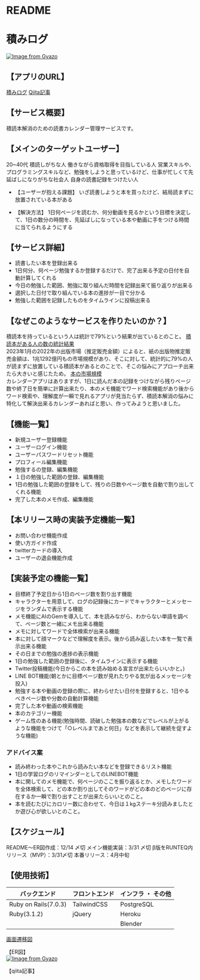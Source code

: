 # README

# 積みログ
[![Image from Gyazo](https://i.gyazo.com/e21db215392bbde33c8a55fcb552a27f.png)](https://gyazo.com/e21db215392bbde33c8a55fcb552a27f)
## 【アプリのURL】
[積みログ](https://www.tsumilog.net/)
[Qiita記事]([https://www.tsumilog.net/](https://qiita.com/aya1357/items/5abc68b557197dc39baf))

## 【サービス概要】<br>
積読本解消のための読書カレンダー管理サービスです。

## 【メインのターゲットユーザー】<br>

20~40代
積読しがちな人
働きながら資格取得を目指している人
営業スキルや、プログラミングスキルなど、勉強をしようと思っているけど、仕事が忙しくて先延ばしになりがちな社会人
自身の読書記録をつけたい人

* 【ユーザーが抱える課題】
いざ読書しようと本を買ったけど、結局読まずに放置されている本がある

* 【解決方法】
1日何ページを読むか、何分動画を見るかという目標を決定して、1日の数分の時間を、先延ばしになっている本や動画に手をつける時間に当てられるようにする

## 【サービス詳細】
- 読書したい本を登録出来る
- 1日何分、何ページ勉強するか登録するだけで、完了出来る予定の日付を自動計算してくれる
- 今日の勉強した範囲、勉強に取り組んだ時間を記録出来て振り返りが出来る
- 選択した日付で取り組んでいる本の進捗が一目で分かる
- 勉強した範囲を記録したものをタイムラインに投稿出来る

## 【なぜこのようなサービスを作りたいのか？】
積読本を持っているという人は統計で79%という結果が出ているとのこと。
[積読本がある人の数の統計結果](https://hon.jp/news/1.0/0/25587)<br>
2023年1月の2022年の出版市場（推定販売金額）によると、紙の出版物推定販売金額は、1兆1292億円もの市場規模があり、そこに対して、統計的に79%の人が読まずに放置している積読本があるとのことで、そこの悩みにアプローチ出来たら大きいと感じたため。
[本の市場規模](https://hon.jp/news/1.0/0/38832#:~:text=%E5%85%AC%E7%9B%8A%E7%A4%BE%E5%9B%A3%E6%B3%95%E4%BA%BA%E5%85%A8%E5%9B%BD%E5%87%BA%E7%89%88,%EF%BC%85%E5%A2%97%E3%81%A8%E3%81%AA%E3%81%A3%E3%81%9F%E3%80%82)<br>
カレンダーアプリはありますが、1日に読んだ本の記録をつけながら残りページ数や終了日を簡単に計算出来たり、本のメモ機能でワード検索機能があり後からワード検索や、理解度が一瞬で見れるアプリが見当たらず、積読本解消の悩みに特化して解決出来るカレンダーあればと思い、作ってみようと思いました。


## 【機能一覧】
- 新規ユーザー登録機能
- ユーザーログイン機能
- ユーザーパスワードリセット機能
- プロフィール編集機能
- 勉強するの登録、編集機能
- １日の勉強した範囲の登録、編集機能
- 1日の勉強した範囲の登録をして、残りの日数やページ数を自動で割り出してくれる機能
- 完了した本のメモ作成、編集機能

## 【本リリース時の実装予定機能一覧】
- お問い合わせ機能作成
- 使い方ガイド作成
- twitterカードの導入
- ユーザーの退会機能作成

## 【実装予定の機能一覧】
- 目標終了予定日から1日のページ数を割り出す機能
- キャラクターを用意して、ログの記録後にカードでキャラクターとメッセージをランダムで表示する機能
- メモ機能にAIのGemを導入して、本を読みながら、わからない単語を調べて、ページ数と一緒にメモ出来る機能
- メモに対してワードで全体検索が出来る機能
- 本に対して顔マークなどで理解度を表示。後から読み返したい本を一覧で表示出来る機能
- その日までの勉強の進捗の表示機能
- 1日の勉強した範囲の登録後に、タイムラインに表示する機能
- Twitter投稿機能(今日からこの本を読み始める宣言が出来たらいいかと。)
- LINE BOT機能(朝とかに目標ページ数が見れたりやる気が出るメッセージを投入)
- 勉強する本や動画の登録の際に、終わらせたい日付を登録すると、1日やるべきページ数や分数の自動計算機能
- 完了した本や動画の検索機能
- 本のカテゴリー機能
- ゲーム性のある機能(勉強時間、読破した勉強本の数などでレベルが上がるような機能をつけて「○レベルまであと何日」などを表示して継続を促すような機能)

### アドバイス案
- 読み終わった本やこれから読みたい本などを登録できるリスト機能
- 1日の学習ログのリマインダーとしてのLINEBOT機能
- 本に関してのメモ機能で、何ページのここを振り返るとか、メモしたワードを全体検索して、どの本か割り出してそのワードがどの本のどのページに存在するか一瞬で割り出すことが出来たらいいとのこと。
- 本を読むたびにカロリー数に合わせて、今日は１kgステーキ分読みましたとか遊び心が欲しいとのこと。


## 【スケジュール】

README〜ER図作成：12/14 〆切
メイン機能実装：3/31 〆切
β版をRUNTEQ内リリース（MVP）：3/31〆切
本番リリース：4月中旬

## 【使用技術】
|  バックエンド  |  フロントエンド  |  インフラ ・ その他 |
| ---- | ---- | ---- |
|  Ruby on Rails(7.0.3)  |  TailwindCSS  |  PostgreSQL  |
|  Ruby(3.1.2)  |  jQuery  |  Heroku  |
|    |    |  Blender |

[画面遷移図](https://www.figma.com/file/yTq0bQsHWISKMvBg7mlkXX/%E7%84%A1%E9%A1%8C?node-id=0%3A1&t=ol4j64oMJC5fHmsK-0)

【ER図】<br>
[![Image from Gyazo](https://i.gyazo.com/49337581e0e69c12e681baf7de996b07.png)](https://gyazo.com/49337581e0e69c12e681baf7de996b07)

【qiita記事】
